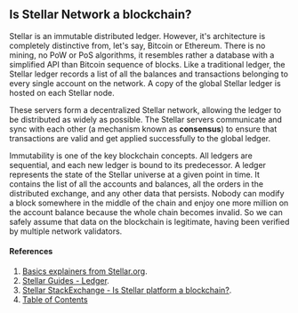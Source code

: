## Is Stellar Network a blockchain?

Stellar is an immutable distributed ledger. However, it's architecture is completely distinctive from, let's say, Bitcoin or Ethereum. There is no mining, no PoW or PoS algorithms, it resembles rather a database with a simplified API than Bitcoin sequence of blocks.
Like a traditional ledger, the Stellar ledger records a list of all the balances and transactions belonging to every single account on the network. A copy of the global Stellar ledger is hosted on each Stellar node.

These servers form a decentralized Stellar network, allowing the ledger to be distributed as widely as possible.
The Stellar servers communicate and sync with each other (a mechanism known as **consensus**) to ensure that transactions are valid and get applied successfully to the global ledger.

Immutability is one of the key blockchain concepts. All ledgers are sequential, and each new ledger is bound to its predecessor. 
A ledger represents the state of the Stellar universe at a given point in time. It contains the list of all the accounts and balances, all the orders in the distributed exchange, and any other data that persists.
Nobody can modify a block somewhere in the middle of the chain and enjoy one more million on the account balance because the whole chain becomes invalid. 
So we can safely assume that data on the blockchain is legitimate, having been verified by multiple network validators.

#### References

1. [Basics explainers from Stellar.org](https://www.stellar.org/how-it-works/stellar-basics/explainers/).
2. [Stellar Guides - Ledger](https://www.stellar.org/developers/guides/concepts/ledger.html).
3. [Stellar StackExchange - Is Stellar platform a blockchain?](https://stellar.stackexchange.com/q/1584/365).
4. [Table of Contents](../index.md)